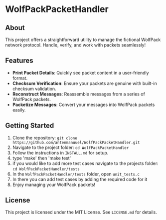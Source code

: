 # WolfPackPacketHandler

## About
This project offers a straightforward utility to manage the fictional WolfPack network protocol. Handle, verify, and work with packets seamlessly!

## Features
- **Print Packet Details**: Quickly see packet content in a user-friendly format.
- **Checksum Verification**: Ensure your packets are genuine with built-in checksum validation.
- **Reconstruct Messages**: Reassemble messages from a series of WolfPack packets.
- **Packetize Messages**: Convert your messages into WolfPack packets easily.

## Getting Started
1. Clone the repository: `git clone https://github.com/antenmanuuel/WolfPackPacketHandler.git`
2. Navigate to the project folder: `cd WolfPackPacketHandler`
3. Follow the instructions in `INSTALL.md` for setup.
4. type 'make' then 'make test'
5. if you would like to add more test cases navigate to the projects folder: `cd WolfPackPacketHandler/tests`
6. In the `WolfPackPacketHandler/tests` folder, open `unit_tests.c`
7. In there you can add test cases by adding the required code for it 
8. Enjoy managing your WolfPack packets!

## License
This project is licensed under the MIT License. See `LICENSE.md` for details.
